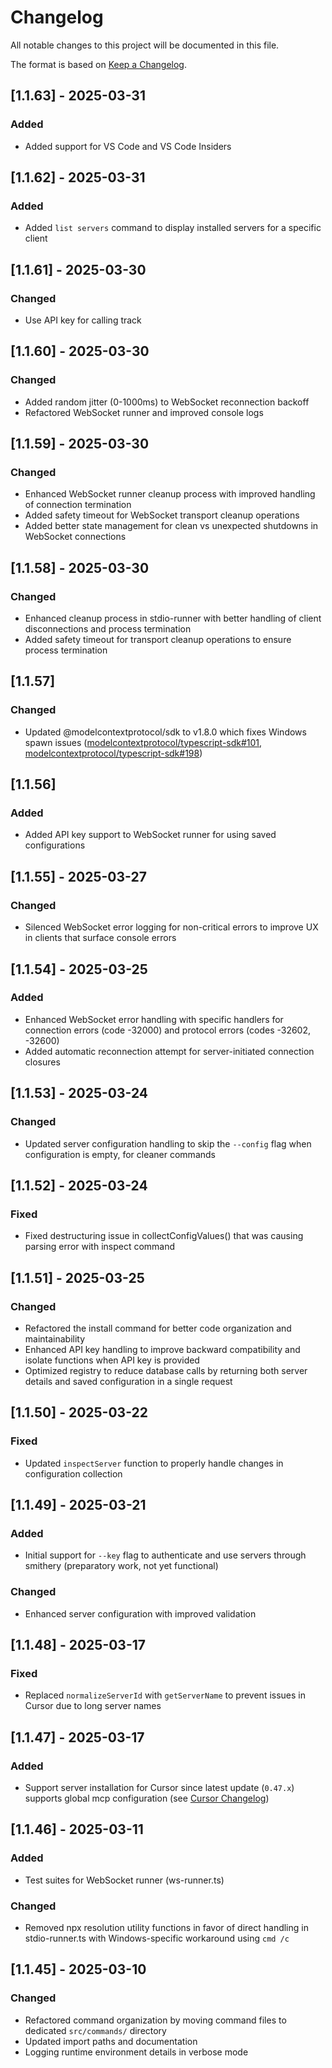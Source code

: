 # Changelog

All notable changes to this project will be documented in this file.

The format is based on [Keep a Changelog](https://keepachangelog.com/en/1.1.0/).

## [1.1.63] - 2025-03-31

### Added
- Added support for VS Code and VS Code Insiders

## [1.1.62] - 2025-03-31

### Added
- Added `list servers` command to display installed servers for a specific client

## [1.1.61] - 2025-03-30

### Changed
- Use API key for calling track

## [1.1.60] - 2025-03-30

### Changed
- Added random jitter (0-1000ms) to WebSocket reconnection backoff
- Refactored WebSocket runner and improved console logs

## [1.1.59] - 2025-03-30

### Changed
- Enhanced WebSocket runner cleanup process with improved handling of connection termination
- Added safety timeout for WebSocket transport cleanup operations
- Added better state management for clean vs unexpected shutdowns in WebSocket connections

## [1.1.58] - 2025-03-30

### Changed
- Enhanced cleanup process in stdio-runner with better handling of client disconnections and process termination
- Added safety timeout for transport cleanup operations to ensure process termination

## [1.1.57]

### Changed
- Updated @modelcontextprotocol/sdk to v1.8.0 which fixes Windows spawn issues ([modelcontextprotocol/typescript-sdk#101](https://github.com/modelcontextprotocol/typescript-sdk/issues/101), [modelcontextprotocol/typescript-sdk#198](https://github.com/modelcontextprotocol/typescript-sdk/pull/198))

## [1.1.56]

### Added
- Added API key support to WebSocket runner for using saved configurations  

## [1.1.55] - 2025-03-27

### Changed
- Silenced WebSocket error logging for non-critical errors to improve UX in clients that surface console errors

## [1.1.54] - 2025-03-25

### Added
- Enhanced WebSocket error handling with specific handlers for connection errors (code -32000) and protocol errors (codes -32602, -32600)
- Added automatic reconnection attempt for server-initiated connection closures

## [1.1.53] - 2025-03-24

### Changed
- Updated server configuration handling to skip the `--config` flag when configuration is empty, for cleaner commands

## [1.1.52] - 2025-03-24

### Fixed
- Fixed destructuring issue in collectConfigValues() that was causing parsing error with inspect command

## [1.1.51] - 2025-03-25

### Changed
- Refactored the install command for better code organization and maintainability
- Enhanced API key handling to improve backward compatibility and isolate functions when API key is provided
- Optimized registry to reduce database calls by returning both server details and saved configuration in a single request

## [1.1.50] - 2025-03-22

### Fixed
- Updated `inspectServer` function to properly handle changes in configuration collection

## [1.1.49] - 2025-03-21

### Added
- Initial support for `--key` flag to authenticate and use servers through smithery (preparatory work, not yet functional)

### Changed
- Enhanced server configuration with improved validation

## [1.1.48] - 2025-03-17

### Fixed
- Replaced `normalizeServerId` with `getServerName` to prevent issues in Cursor due to long server names

## [1.1.47] - 2025-03-17

### Added
- Support server installation for Cursor since latest update (`0.47.x`) supports global mcp configuration (see [Cursor Changelog](https://www.cursor.com/changelog))

## [1.1.46] - 2025-03-11

### Added
- Test suites for WebSocket runner (ws-runner.ts)

### Changed
- Removed npx resolution utility functions in favor of direct handling in stdio-runner.ts with Windows-specific workaround using `cmd /c`

## [1.1.45] - 2025-03-10

### Changed
- Refactored command organization by moving command files to dedicated `src/commands/` directory
- Updated import paths and documentation
- Logging runtime environment details in verbose mode
